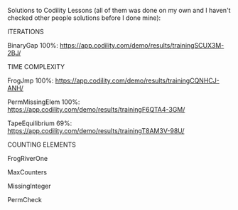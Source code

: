 Solutions to Codility Lessons (all of them was done on my own and I haven't checked other people solutions before I done mine):


ITERATIONS

BinaryGap 100%: https://app.codility.com/demo/results/trainingSCUX3M-2BJ/


TIME COMPLEXITY

FrogJmp 100%: https://app.codility.com/demo/results/trainingCQNHCJ-ANH/

PermMissingElem 100%: https://app.codility.com/demo/results/trainingF6QTA4-3GM/

TapeEquilibrium 69%: https://app.codility.com/demo/results/trainingT8AM3V-98U/


COUNTING ELEMENTS

FrogRiverOne

MaxCounters

MissingInteger

PermCheck
